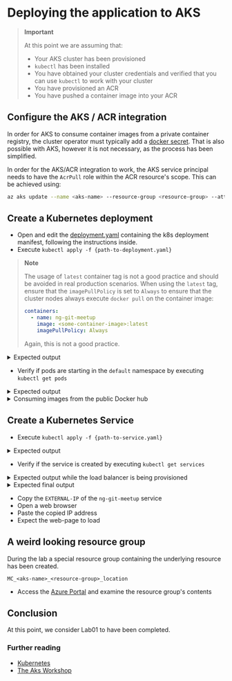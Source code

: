 # Deploying the application to AKS

> **Important**
>
> At this point we are assuming that:
> - Your AKS cluster has been provisioned
> - `kubectl` has been installed
> - You have obtained your cluster credentials and verified that you can use `kubectl` to work with your cluster
> - You have provisioned an ACR
> - You have pushed a container image into your ACR

## Configure the AKS / ACR integration

In order for AKS to consume container images from a private container registry, the cluster operator must typically add a [docker secret](https://kubernetes.io/docs/tasks/configure-pod-container/pull-image-private-registry/#create-a-secret-by-providing-credentials-on-the-command-line). That is also possible with AKS, however it is not necessary, as the process has been simplified.

In order for the AKS/ACR integration to work, the AKS service principal needs to have the `AcrPull` role within the ACR resource's scope. This can be achieved using:

```bash
az aks update --name <aks-name> --resource-group <resource-group> --attach-acr <acr-name>
```

## Create a Kubernetes deployment

- Open and edit the [deployment.yaml](./k8s/deployment.yaml) containing the k8s deployment manifest, following the instructions inside.
- Execute `kubectl apply -f {path-to-deployment.yaml}`

> **Note**
>
> The usage of `latest` container tag is not a good practice and should be avoided in real production scenarios.
> When using the `latest` tag, ensure that the `imagePullPolicy` is set to `Always` to ensure that the cluster nodes always execute `docker pull` on the container image:
>
> ```yaml
> containers:
>   - name: ng-git-meetup
>     image: <some-container-image>:latest
>     imagePullPolicy: Always
> ```
>
> Again, this is not a good practice.

<details>
<summary>Expected output</summary>

```
kubectl apply -f .\deployment.yaml
deployment.apps/ng-git-meetup-deployment created
```

</details>

- Verify if pods are starting in the `default` namespace by executing `kubectl get pods`

<details>
<summary>Expected output</summary>

```
kubectl get pods
NAME                                        READY   STATUS              RESTARTS   AGE
ng-git-meetup-deployment-5678cdc44f-ch7jb   0/1     ContainerCreating   0          13s
ng-git-meetup-deployment-5678cdc44f-fm9sd   0/1     ContainerCreating   0          13s
ng-git-meetup-deployment-5678cdc44f-m7sz7   1/1     Running             0          13s
```

</details>

<details>
<summary>Consuming images from the public Docker hub</summary>

In order to consume an image from the public Docker hub, the image name needs to be altered.

```yaml
containers:
  - name: ng-git-meetup
    image: girlsintechpl/ng-git-meetup:latest
```

</details>

## Create a Kubernetes Service

- Execute `kubectl apply -f {path-to-service.yaml}`

<details>
<summary>Expected output</summary>

```
kubectl apply -f .\service.yaml
service/ng-git-meetup created
```

</details>

- Verify if the service is created by executing `kubectl get services`

<details>
<summary>Expected output while the load balancer is being provisioned</summary>

```
kubectl get services
NAME            TYPE           CLUSTER-IP     EXTERNAL-IP   PORT(S)        AGE
kubernetes      ClusterIP      10.0.0.1       <none>        443/TCP        38m
ng-git-meetup   LoadBalancer   10.0.106.216   <pending>     80:31495/TCP   5s
```

</details>

<details>
<summary>Expected final output</summary>

```
kubectl get services
NAME            TYPE           CLUSTER-IP     EXTERNAL-IP     PORT(S)        AGE
kubernetes      ClusterIP      10.0.0.1       <none>          443/TCP        39m
ng-git-meetup   LoadBalancer   10.0.106.216   51.124.60.188   80:31495/TCP   95s
```

</details>

- Copy the `EXTERNAL-IP` of the `ng-git-meetup` service
- Open a web browser
- Paste the copied IP address
- Expect the web-page to load

## A weird looking resource group

During the lab a special resource group containing the underlying resource has been created.

`MC_<aks-name>_<resource-group>_location`

- Access the [Azure Portal](https://portal.azure.com) and examine the resource group's contents

## Conclusion

At this point, we consider Lab01 to have been completed.

### Further reading

- [Kubernetes](https://kubernetes.io/)
- [The Aks Workshop](http://aksworkshop.io/)
